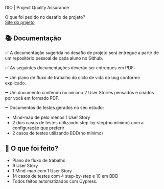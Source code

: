 DIO | Project Quality Assurance

O que foi pedido no desafio de projeto?  
[Site do projeto](https://www.saucedemo.com/v1/)

## 📚 Documentação
✅ A documentação sugerida no desafio de projeto será entregue a partir de um repositório pessoal de cada aluno no Github.

✅ As seguintes documentações deverão ser entreques em PDF: 

➖ Um plano de fluxo de trabalho do ciclo de vida do bug conforme explicado.

➖ Um documento contendo no mínimo 2 User Stories pensados e criados por você em formado PDF.

➖ Documentos de testes gerados no seu estudo:

- Mind-map de pelo menos 1 User Story
- 2 dois casos de testes utilizando step-by-step(no mínimo) com a configuração que preferir
- 2 casos de testes utilizando BDD(no mínimo)

## 💼 O que foi feito? 

- Plano de fluxo de trabalho
- 9 User Story
- 1 Mind-map com 1 User Story
- 14 casos de testes com 4 step-by-step e 10 em BDD
- Todos feitos automatizados com Cypress.
